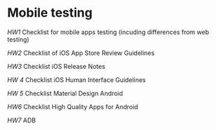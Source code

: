 # Mobile testing

*HW1* Checklist for mobile apps testing (incuding differences from web testing)

*HW2* Checklist of iOS App Store Review Guidelines

*HW3* Checklist iOS Release Notes

*HW 4* Checklist iOS Human Interface Guidelines

*HW 5* Checklist Material Design Android

*HW6* Checklist High Quality Apps for Android

*HW7* ADB
